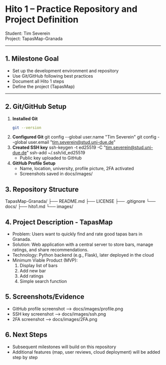 # Hito 1 – Practice Repository and Project Definition

Student: Tim Severein  
Project: TapasMap-Granada

---

## 1. Milestone Goal

- Set up the development environment and repository
- Use Git/GitHub following best practices
- Document all Hito 1 steps
- Define the project (TapasMap)

---

## 2. Git/GitHub Setup

1. **Installed Git**  
   ```bash
   git --version
2. **Configured Git**
   git config --global user.name "Tim Severein"
   git config --global user.email "tim.severein@stud.uni-due.de"
3. **Created SSH key**
   ssh-keygen -t ed25519 -C "tim.severein@stud.uni-due.de"
   ssh-add ~/.ssh/id_ed25519
   - Public key uploaded to GitHub
4. **GitHub Profile Setup**
   - Name, location, university, profile picture, 2FA activated
   - Screenshots saved in docs/images/
## 3. Repository Structure
TapasMap-Granada/
├── README.md
├── LICENSE
├── .gitignore
└── docs/
    ├── hito1.md
    └── images/
## 4. Project Description - TapasMap
- Problem: Users want to quickly find and rate good tapas bars in Granada.
- Solution: Web application with a central server to store bars, manage ratings, and share recommendations.
- Technology: Python backend (e.g., Flask), later deployed in the cloud
- Minimum Viable Product (MVP):
  1. Display list of bars
  2. Add new bar
  3. Add ratings
  4. Simple search function
## 5. Screenshots/Evidence
- GitHub profile screenshot --> docs/images/profile.png
- SSH key screenshot --> docs/images/ssh.png
- 2FA screenshot --> docs/images/2FA.png
## 6. Next Steps
- Subsequent milestones will build on this repository
- Additional features (map, user reviews, cloud deployment) will be added step by step

